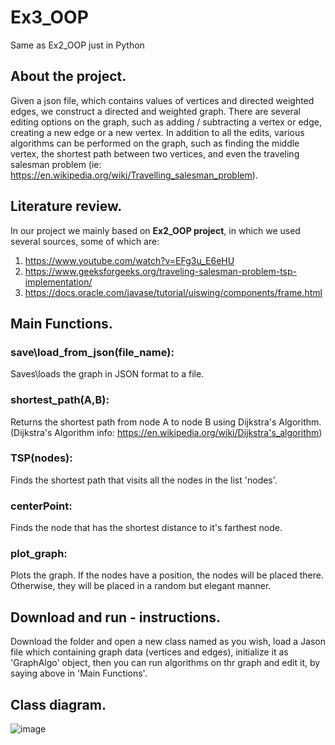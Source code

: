 # Ex3_OOP
Same as Ex2_OOP just in Python
## About the project.
Given a json file, which contains values of vertices and directed weighted edges, we construct a directed and weighted graph.
There are several editing options on the graph, such as adding / subtracting a vertex or edge, creating a new edge or a new vertex.
In addition to all the edits, various algorithms can be performed on the graph, such as finding the middle vertex,
the shortest path between two vertices, and even the traveling salesman problem (ie: https://en.wikipedia.org/wiki/Travelling_salesman_problem).

## Literature review.
In our project we mainly based on **Ex2_OOP project**, in which we used several sources, some of which are:
1. https://www.youtube.com/watch?v=EFg3u_E6eHU
2. https://www.geeksforgeeks.org/traveling-salesman-problem-tsp-implementation/
3. https://docs.oracle.com/javase/tutorial/uiswing/components/frame.html

## Main Functions.
### save\load_from_json(file_name):
Saves\loads the graph in JSON format to a file.

### shortest_path(A,B):
Returns the shortest path from node A to node B using Dijkstra's Algorithm.  
(Dijkstra's Algorithm info: https://en.wikipedia.org/wiki/Dijkstra's_algorithm)

### TSP(nodes):
Finds the shortest path that visits all the nodes in the list 'nodes'.

### centerPoint:
Finds the node that has the shortest distance to it's farthest node.

### plot_graph:
Plots the graph.
If the nodes have a position, the nodes will be placed there.
Otherwise, they will be placed in a random but elegant manner.

## Download and run - instructions.
Download the folder and open a new class named as you wish, load a Jason file which containing graph data (vertices and edges), initialize it as 'GraphAlgo' object, then you can run algorithms on thr graph and edit it, by saying above in 'Main Functions'.

## Class diagram.
![image](https://user-images.githubusercontent.com/92265738/147703008-dce8e5fe-6ab3-46e3-afc8-f80b934c03e4.png)


